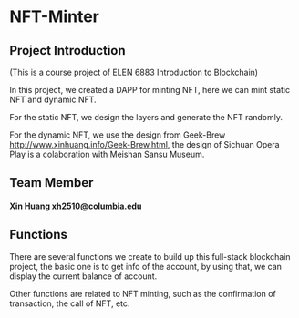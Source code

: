 # NFT-Minter

## Project Introduction
(This is a course project of ELEN 6883 Introduction to Blockchain)

In this project, we created a DAPP for minting NFT, here we can mint static NFT and dynamic NFT.

For the static NFT, we design the layers and generate the NFT randomly.

For the dynamic NFT, we use the design from Geek-Brew http://www.xinhuang.info/Geek-Brew.html, the design of Sichuan Opera Play is a colaboration with Meishan Sansu Museum.

## Team Member
#### Xin Huang xh2510@columbia.edu

## Functions 
There are several functions we create to build up this full-stack blockchain project, the basic one is to get info of the account, by using that, we can display the current balance of account.

Other functions are related to NFT minting, such as the confirmation of transaction, the call of NFT, etc.

